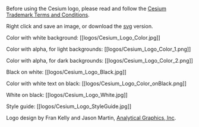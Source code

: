 Before using the Cesium logo, please read and follow the [Cesium Trademark Terms and Conditions](CesiumTrademark.pdf).

Right click and save an image, or download the <a href="logos/Cesium_Logo_Color.SVG">svg</a> version.

Color with white background:
[[logos/Cesium_Logo_Color.jpg]]

Color with alpha, for light backgrounds:
[[logos/Cesium_Logo_Color_1.png]]

Color with alpha, for dark backgrounds:
[[logos/Cesium_Logo_Color_2.png]]

Black on white:
[[logos/Cesium_Logo_Black.jpg]]

Color with white text on black: 
[[logos/Cesium_Logo_Color_onBlack.png]]

White on black:
[[logos/Cesium_Logo_White.jpg]]

Style guide:
[[logos/Cesium_Logo_StyleGuide.jpg]]

Logo design by Fran Kelly and Jason Martin, [Analytical Graphics, Inc](http://www.agi.com/).
